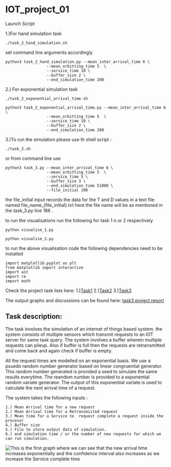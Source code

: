 # IOT_project_01


Launch Script

1.)For hand simulation task

```
./task_2_hand_simulation.sh
```

set command line arguments accordingly

```
python3 task_2_hand_simulation.py --mean_inter_arrival_time 6 \
                  --mean_orbitting_time 5  \
                  --service_time 10 \
                  --buffer_size 2 \
                  --end_simulation_time 200

```

2.) For exponential simulation task

```
./task_2_exponential_arrival_time.sh
```

```
python3 task_2_exponential_arrival_time.py --mean_inter_arrival_time 6 \
                  --mean_orbitting_time 5  \
                  --service_time 10 \
                  --buffer_size 2 \
                  --end_simulation_time 200
```

3.)To run the simulation please use th shell script :


```
./task_3.sh
```

or from command line use


```
python3 task_3.py --mean_inter_arrival_time 6 \
                  --mean_orbitting_time 5  \
                  --service_time 5 \
                  --buffer_size 3 \
                  --end_simulation_time 51000 \
                  --file_initial 100
```


the file_initial input records the data for the T and D values in a text file named file_name_{file_initial}.txt
here the file name will be as mentioned in the task_3.py line 186 . 



to run the visualisations run the following for task 1 n or 2 respectively

```
python visualise_1.py
```
```
python visualise_2.py
```


to run the above visualisation code the following dependencies need to be installed 

```
import matplotlib.pyplot as plt
from matplotlib import interactive
import ast 
import re
import math
```


Check the project task lists here:
1.)[Task1](https://github.ncsu.edu/ovbarve/IOT_project_01/blob/master/Simulation-task%201.pdf)
2.)[Task2](https://github.ncsu.edu/ovbarve/IOT_project_01/blob/master/Simulation-task%202%20(new).pdf)
3.)[Task3](https://github.ncsu.edu/ovbarve/IOT_project_01/blob/master/Simulation-task%203%20(new).pdf)

The output graphs and discussions can be found here: [task3 project report](https://github.ncsu.edu/ovbarve/IOT_project_01/blob/master/Task%203.pdf)


Task description:
---


The task involves the simulation of an internet of things based system. the system consists of multiple sensors which transmit requests to an IOT server for same task query. The system involves a buffer wherein multiple requests can pileup. Also if buffer is full then the requests are retransmitted and come back and again check if buffer is empty.


All the request times are modelled on an exponential basis. We use a psuedo random number generator based on linear congruential generator. This random number generated is provided a seed to simulate the same results everytime. The reandom number is provided to a exponential random variate generator. The output of this exponential variate is used to calculate the next arrival time of a request. 


The system takes the following inputs :

```
1.) Mean Arrival time for a new request
2.) Mean Arrival time for a Retransmiited request
3.) Mean time for a Service to  request complete a request inside the procesor
4.) Buffer size 
5.) File to store output data of simulation.
6.) end simulation time / or the number of new requests for which we can run simulation.                 
```

![This is the first graph where we can see that the new arrival time increases exponentially and the confidence interval also increases as we increase the Service complete time](https://github.ncsu.edu/ovbarve/IOT_project_01/blob/master/graphs/plot_of_T.png)
